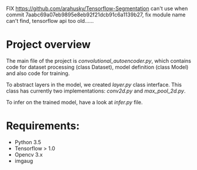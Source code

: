 FIX https://github.com/arahusky/Tensorflow-Segmentation
can't use when commit 7aabc69a07eb9895e8eb92f21dcb91c6a1139b27,
fix module name can't find, tensorflow api too old......
# Project overview

The main file of the project is *convolutional_autoencoder.py*, which contains code for dataset processing (class Dataset), model definition (class Model) and also code for training. 

To abstract layers in the model, we created *layer.py* class interface. This class has currently two implementations: *conv2d.py* and *max_pool_2d.py*.

To infer on the trained model, have a look at *infer.py* file.

# Requirements:
- Python 3.5
- Tensorflow > 1.0
- Opencv 3.x
- imgaug

